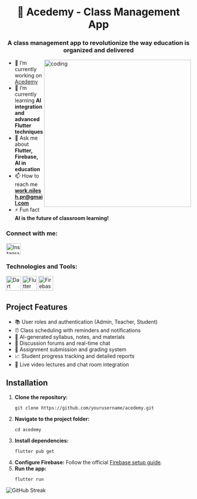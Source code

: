 <h1 align="center">📘 Acedemy - Class Management App</h1>
<h3 align="center">A class management app to revolutionize the way education is organized and delivered</h3>

<img align="right" alt="coding" width="400" src="https://cdn.dribbble.com/users/1162077/screenshots/3848914/programmer.gif">

- 🔭 I’m currently working on [Acedemy]([https://github.com/yourusername/acedemy](https://github.com/HELLFIRE-NILESH/Acedemy/))  
- 🌱 I’m currently learning **AI integration and advanced Flutter techniques**  
- 💬 Ask me about **Flutter, Firebase, AI in education**  
- 📫 How to reach me **work.nilesh.pr@gmail.com**  
- ⚡ Fun fact **AI is the future of classroom learning!**

<h3 align="left">Connect with me:</h3>
<p align="left">
<a href="https://www.instagram.com/its.nilesh_pr/profilecard/?igsh=aTRzMDBncHI1cDR5" target="blank"><img align="center" src="https://raw.githubusercontent.com/rahuldkjain/github-profile-readme-generator/master/src/images/icons/Social/instagram.svg" alt="Instagram Profile" height="30" width="40" /></a>
</p>

<h3 align="left">Technologies and Tools:</h3>
<p align="left">
  <a href="https://dart.dev" target="_blank" rel="noreferrer"><img src="https://www.vectorlogo.zone/logos/dartlang/dartlang-icon.svg" alt="Dart" width="40" height="40"/></a>
  <a href="https://flutter.dev" target="_blank" rel="noreferrer"><img src="https://www.vectorlogo.zone/logos/flutterio/flutterio-icon.svg" alt="Flutter" width="40" height="40"/></a>
  <a href="https://firebase.google.com" target="_blank" rel="noreferrer"><img src="https://www.vectorlogo.zone/logos/firebase/firebase-icon.svg" alt="Firebase" width="40" height="40"/></a>
</p>

<h2>Project Features</h2>
<ul>
  <li>📚 User roles and authentication (Admin, Teacher, Student)</li>
  <li>⏰ Class scheduling with reminders and notifications</li>
  <li>📖 AI-generated syllabus, notes, and materials</li>
  <li>💬 Discussion forums and real-time chat</li>
  <li>📝 Assignment submission and grading system</li>
  <li>📈 Student progress tracking and detailed reports</li>
  <li>🎥 Live video lectures and chat room integration</li>
</ul>

<h2>Installation</h2>
<ol>
  <li><strong>Clone the repository:</strong>  
    <pre><code>git clone https://github.com/yourusername/acedemy.git</code></pre>
  </li>
  <li><strong>Navigate to the project folder:</strong>  
    <pre><code>cd acedemy</code></pre>
  </li>
  <li><strong>Install dependencies:</strong>  
    <pre><code>flutter pub get</code></pre>
  </li>
  <li><strong>Configure Firebase:</strong> Follow the official <a href="https://firebase.google.com/docs/flutter/setup">Firebase setup guide</a>.</li>
  <li><strong>Run the app:</strong>  
    <pre><code>flutter run</code></pre>
  </li>
</ol>


<p><img align="center" src="https://github-readme-streak-stats.herokuapp.com/?user=yourusername&" alt="GitHub Streak" /></p>

</body>
</html>
